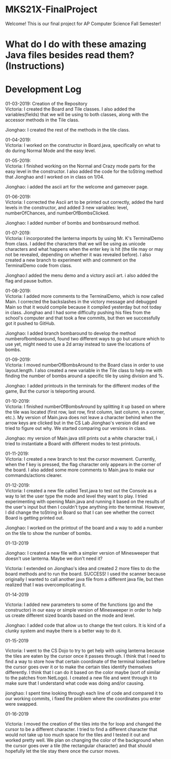 # MKS21X-FinalProject
Welcome! This is our final project for AP Computer Science Fall Semester!

# What do I do with these amazing Java files besides read them? (Instructions)

# Development Log
01-03-2019: Creation of the Repository                                                                                                      
Victoria: I created the Board and Tile classes. I also added the variables(fields) that we will be using to both classes, along with the accessor methods in the Tile class.

Jionghao: I created the rest of the methods in the tile class.

01-04-2019:                                                                                                                                
Victoria: I worked on the constructor in Board.java, specifically on what to do during Normal Mode and the easy level.

01-05-2019:                                                                                                                                
Victoria: I finished working on the Normal and Crazy mode parts for the easy level in the constructor. I also added the code for the toString method that Jionghao and I worked on in class on 1/04.

Jionghao: i added the ascii art for the welcome and gameover page.

01-06-2019:                                                                                                                                
Victoria: I corrected the Ascii art to be printed out correctly, added the hard levels in the constructor, and added 3 new variables: level, numberOfChances, and numberOfBombsClicked.

Jionghao: I added number of bombs and bombsaround method.

01-07-2019:                                                                                                                                
Victoria: I incorporated the lanterna imports by using Mr. K's TerminalDemo from class. I added the characters that we will be using as unicode characters and what happens when the enter key is hit (the tile may or may not be revealed, depending on whether it was revealed before). I also created a new branch to experiment with and comment on the TerminalDemo code from class.

Jionghao:I added the menu demo and a victory ascii art. i also added the flag and pause button.

01-08-2019:                                                                                                                                
Victoria: I added more comments to the TerminalDemo, which is now called Main. I corrected the backslashes in the victory message and debugged Main so that it would compile because it compiled yesterday but not today in class. Jionghao and I had some difficulty pushing his files from the school's computer and that took a few commits, but then we successfully got it pushed to GitHub.

Jionghao: I added branch bombaround to develop the method numberofbombsaround, found two different ways to go but unsure which to use yet, might need to use a 2d array instead to save the locations of bombs.

01-09-2019:                                                                                                                                
Victoria: I moved numberOfBombsAround to the Board class in order to use layout.length. I also created a new variable in the Tile class to help me with finding the number of bombs around a specific tile by using division and %.

Jionghao: I added printouts in the terminals for the different modes of the game, But the cursor is teleporting around.

01-10-2019:                                                                                                                           
Victoria: I finished numberOfBombsAround by splitting it up based on where the tile was located (first row, last row, first column, last column, in a corner, etc.). My version of Main.java does not leave a character behind when the arrow keys are clicked but in the CS Lab Jionghao's version did and we tried to figure out why. We started comparing our versions in class.

Jionghao: my version of Main.java still prints out a white character trail, i tried to instantiate a Board with different modes to test printouts.

01-11-2019:                                                                                                                                                                                                                                              
Victoria: I created a new branch to test the cursor movement. Currently, when the f key is pressed, the flag character only appears in the corner of the board. I also added some more comments to Main.java to make our commands/actions clearer.

01-12-2019:                                                                                                                                
Victoria: I created a new file called Test.java to test out the Console as a way to let the user type the mode and level they want to play. I tried experimenting with opening Main.java and running it based on the results of the user's input but then I couldn't type anything into the terminal. However, I did change the toString in Board so that I can see whether the correct Board is getting printed out.

Jionghao: I worked on the printout of the board and a way to add a number on the tile to show the number of bombs.

01-13-2019

Jionghao: I created a new file with a simpler version of Minesweeper that doesn't use lanterna. Maybe we don't need it?

Victoria: I extended on Jionghao's idea and created 2 more files to do the board methods and to run the board. SUCCESS! I used the scanner because originally I wanted to call another java file from a different java file, but then realized that I was overcomplicating it.

01-14-2019

Victoria: I added new parameters to some of the functions (go and the constructor) in our easy or simple version of Minesweeper in order to help us create different sized boards based on the mode and level.

Jionghao: I added code that allow us to change the text colors. It is kind of a clunky system and maybe there is a better way to do it.

01-15-2019

Victoria: I went to the CS Dojo to try to get help with using lanterna because the tiles are eaten by the cursor once it passes through. I think that I need to find a way to store how that certain coordinate of the terminal looked before the cursor goes over it or to make the certain tiles identify themselves differently. I think that I can do it based on the color maybe (sort of similar to the patches from NetLogo). I created a new file and went through it to make sure that I understand what code was doing and/or causing.

jionghao: I spent time looking through each line of code and compared it to our working commits, i fixed the problem where the coordinates you enter were swapped.

01-16-2019

Victoria: I moved the creation of the tiles into the for loop and changed the cursor to be a different character. I tried to find a different character that would not take up too much space for the tiles and I tested it out and worked pretty well. We plan on changing the color of the background when the cursor goes over a tile (the rectangular character) and that should hopefully let the tile stay there once the cursor moves.
